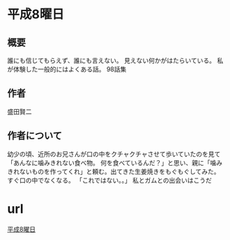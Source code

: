 # 平成8曜日

## 概要
誰にも信じてもらえず、誰にも言えない。 見えない何かがはたらいている。 私が体験した一般的にはよくある話。 98話集

## 作者
盛田賢二




## 作者について
幼少の頃、近所のお兄さんが口の中をクチャクチャさせて歩いていたのを見て「あんなに噛みきれない食べ物。
何を食べているんだ？」と思い、親に「噛みきれないものを作ってくれ」と頼む。出てきた生姜焼きをもぐもぐしてみた。
すぐ口の中でなくなる。
「これではない。。」
私とガムとの出会いはこうだ

# url

[平成8曜日](https://note.mu/keenj)



